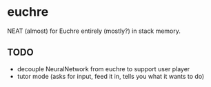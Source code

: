 # euchre
NEAT (almost) for Euchre entirely (mostly?) in stack memory.

## TODO
- decouple NeuralNetwork from euchre to support user player
- tutor mode (asks for input, feed it in, tells you what it wants to do)
